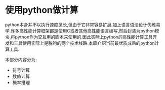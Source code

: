 # 使用python做计算

python本身并不以执行速度见长,但由于它非常容易扩展,加上语言语法设计优雅易学,许多高性能计算框架都是使用C或者其他高性能语言编写,然后封装为python模块,将python作为交互用的脚本来使用的.因此实际上python的高性能计算工具开发和工具使用实际上是脱钩的两个技术线路.本章介绍当前最优质成熟的python计算工具.

本部分内容分为:

+ 符号计算
+ 数值计算
+ 概率推理